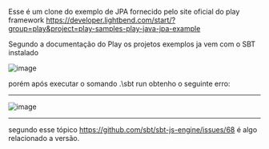 Esse é um clone do exemplo de JPA fornecido pelo site oficial do play framework https://developer.lightbend.com/start/?group=play&project=play-samples-play-java-jpa-example

Segundo a documentação do Play os projetos exemplos ja vem com o SBT instalado

![image](https://user-images.githubusercontent.com/17826590/141324768-ceac19b3-0a22-43a3-9ede-4bef596f0ca2.png)


porém após executar o somando .\sbt run obtenho o seguinte erro:


----------------------------------------------------------------------------------------------------------------------------------------------------------------------------
![image](https://user-images.githubusercontent.com/17826590/141325947-3979ddff-7f0c-403e-abd4-d14374da1f86.png)

  
----------------------------------------------------------------------------------------------------------------------------------------------------------------------------

  segundo esse tópico https://github.com/sbt/sbt-js-engine/issues/68 é algo relacionado a versão. 
  
